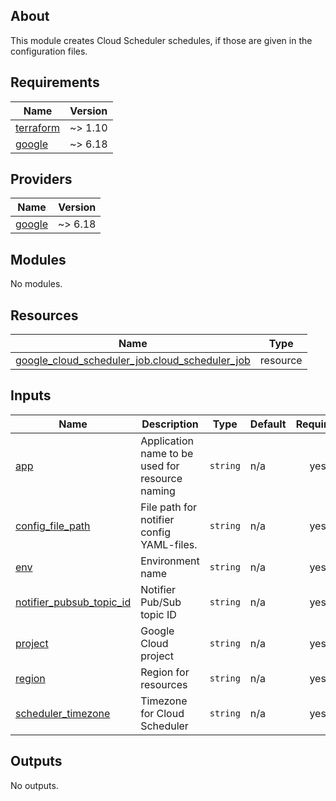 <!-- BEGIN_TF_DOCS -->


## About

This module creates Cloud Scheduler schedules, if those are given in the configuration files.

## Requirements

| Name | Version |
|------|---------|
| <a name="requirement_terraform"></a> [terraform](#requirement\_terraform) | ~> 1.10 |
| <a name="requirement_google"></a> [google](#requirement\_google) | ~> 6.18 |

## Providers

| Name | Version |
|------|---------|
| <a name="provider_google"></a> [google](#provider\_google) | ~> 6.18 |

## Modules

No modules.

## Resources

| Name | Type |
|------|------|
| [google_cloud_scheduler_job.cloud_scheduler_job](https://registry.terraform.io/providers/hashicorp/google/latest/docs/resources/cloud_scheduler_job) | resource |

## Inputs

| Name | Description | Type | Default | Required |
|------|-------------|------|---------|:--------:|
| <a name="input_app"></a> [app](#input\_app) | Application name to be used for resource naming | `string` | n/a | yes |
| <a name="input_config_file_path"></a> [config\_file\_path](#input\_config\_file\_path) | File path for notifier config YAML-files. | `string` | n/a | yes |
| <a name="input_env"></a> [env](#input\_env) | Environment name | `string` | n/a | yes |
| <a name="input_notifier_pubsub_topic_id"></a> [notifier\_pubsub\_topic\_id](#input\_notifier\_pubsub\_topic\_id) | Notifier Pub/Sub topic ID | `string` | n/a | yes |
| <a name="input_project"></a> [project](#input\_project) | Google Cloud project | `string` | n/a | yes |
| <a name="input_region"></a> [region](#input\_region) | Region for resources | `string` | n/a | yes |
| <a name="input_scheduler_timezone"></a> [scheduler\_timezone](#input\_scheduler\_timezone) | Timezone for Cloud Scheduler | `string` | n/a | yes |

## Outputs

No outputs.

<!-- END_TF_DOCS -->